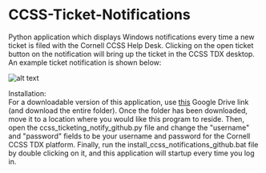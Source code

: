 # CCSS-Ticket-Notifications
Python application which displays Windows notifications every time a new ticket is filed with the Cornell CCSS Help Desk. Clicking on the open ticket button on the notification will bring up the ticket in the CCSS TDX desktop. An example ticket notification is shown below:

![alt text](https://drive.google.com/uc?export=download&id=156SxoNcPy7MxklhnhV_JLKv_SNFDKTGj)

Installation:  
For a downloadable version of this application, use [this](https://drive.google.com/drive/folders/1O8gLnorBtpVJhXi7HunRu4qythzjOwFG?usp=sharing) Google Drive link (and download the entire folder). Once the folder has been downloaded, move it to a location where you would like this program to reside. Then, open the ccss_ticketing_notify_github.py file and change the "username" and "password" fields to be your username and password for the Cornell CCSS TDX platform. Finally, run the install_ccss_notifications_github.bat file by double clicking on it, and this application will startup every time you log in.
